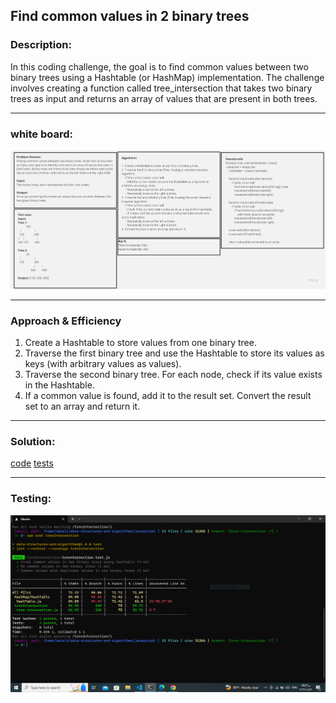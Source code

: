 ## Find common values in 2 binary trees

### Description:
 In this coding challenge, the goal is to find common values between two binary trees using a Hashtable (or HashMap) implementation. The challenge involves creating a function called tree_intersection that takes two binary trees as input and returns an array of values that are present in both trees. 
 _ _ _
### white board:
 ![white Board](./cc.jpeg)
 _ _ _
### Approach & Efficiency
1. Create a Hashtable to store values from one binary tree.
2. Traverse the first binary tree and use the Hashtable to store its values as keys (with arbitrary values as values).
3. Traverse the second binary tree. For each node, check if its value exists in the Hashtable.
4. If a common value is found, add it to the result set.
Convert the result set to an array and return it.
_ _ _
### Solution:
[code](./tree-intersection.js)
[tests](./treentersection.test.js)
_ _ _
### Testing:
![testing](./Capture.PNG)

